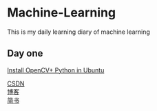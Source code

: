 # Machine-Learning
This is my daily learning diary of machine learning  

## Day one
[Install OpenCV+ Python in Ubuntu](https://blog.csdn.net/qq_40883804/article/details/109997865)  

[CSDN](https://blog.csdn.net/qq_40883804)  
[博客](https://www.cnblogs.com/JeremyRin/)  
[简书](https://www.jianshu.com/u/104cc4bfc106)  

